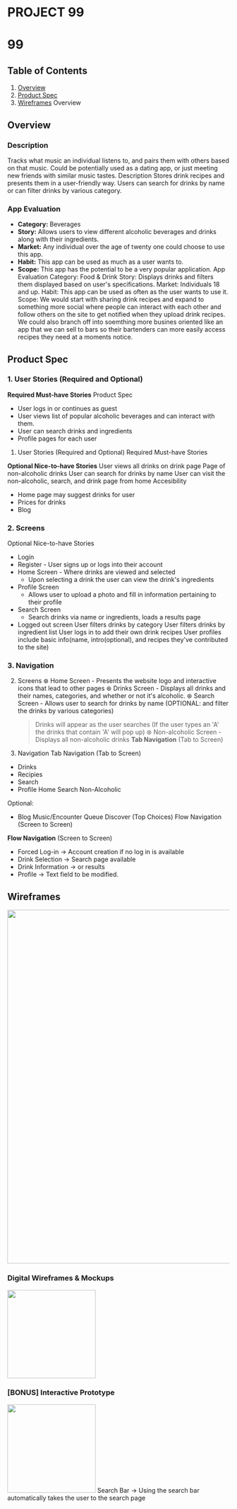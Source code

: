 # PROJECT 99
# 99

## Table of Contents
1. [Overview](#Overview)
1. [Product Spec](#Product-Spec)
1. [Wireframes](#Wireframes)
Overview

## Overview
### Description
Tracks what music an individual listens to, and pairs them with others based on that music. Could be potentially used as a dating app, or just meeting new friends with similar music tastes.
Description
Stores drink recipes and presents them in a user-friendly way. Users can search for drinks by name or can filter drinks by various category.

### App Evaluation
- **Category:** Beverages
- **Story:** Allows users to view different alcoholic beverages and drinks along with their ingredients.
- **Market:** Any individual over the age of twenty one could choose to use this app.
- **Habit:** This app can be used as much as a user wants to.
- **Scope:** This app has the potential to be a very popular application.
App Evaluation
Category: Food & Drink
Story: Displays drinks and filters them displayed based on user's specifications.
Market: Individuals 18 and up.
Habit: This app can be used as often as the user wants to use it.
Scope: We would start with sharing drink recipes and expand to something more social where people can 
interact with each other and follow others on the site to get notified when they upload drink recipes. 
We could also branch off into soemthing more busines oriented like an app that we can sell to bars so 
their bartenders can more easily access recipes they need at a moments notice.

## Product Spec
### 1. User Stories (Required and Optional)

**Required Must-have Stories**
Product Spec

* User logs in or continues as guest
* User views list of popular alcoholic beverages and can interact with them.
* User can search drinks and ingredients
* Profile pages for each user
1. User Stories (Required and Optional)
Required Must-have Stories

**Optional Nice-to-have Stories**
User views all drinks on drink page
Page of non-alcoholic drinks
User can search for drinks by name
User can visit the non-alcoholic, search, and drink page from home
Accesibility

* Home page may suggest drinks for user 
* Prices for drinks
* Blog

### 2. Screens
Optional Nice-to-have Stories

* Login 
* Register - User signs up or logs into their account
* Home Screen - Where drinks are viewed and selected
   * Upon selecting a drink the user can view the drink's ingredients
* Profile Screen 
   * Allows user to upload a photo and fill in information pertaining to their profile
* Search Screen
   * Search drinks via name or ingredients, loads a results page
* Logged out screen
User filters drinks by category
User filters drinks by ingredient list
User logs in to add their own drink recipes
User profiles include basic info(name, intro(optional), and recipes they've contributed to the site)


### 3. Navigation
2. Screens
⊛ Home Screen - Presents the website logo and interactive icons that lead to other pages
⊛ Drinks Screen - Displays all drinks and their names, categories, and whether or not it's alcoholic.
⊛ Search Screen - Allows user to search for drinks by name (OPTIONAL: and filter the drinks by various categories)
    > Drinks will appear as the user searches (If the user types an 'A' the drinks that contain 'A' will pop up)
⊛ Non-alcoholic Screen - Displays all non-alcoholic drinks
**Tab Navigation** (Tab to Screen)
3. Navigation
Tab Navigation (Tab to Screen)

* Drinks
* Recipies
* Search
* Profile
Home
Search
Non-Alcoholic

Optional:
* Blog
Music/Encounter Queue
Discover (Top Choices)
Flow Navigation (Screen to Screen)

**Flow Navigation** (Screen to Screen)
* Forced Log-in -> Account creation if no log in is available
* Drink Selection -> Search page available
* Drink Information -> or results
* Profile -> Text field to be modified. 
## Wireframes
<img src="" width=800><br>

### Digital Wireframes & Mockups
<img src="" height=200>

### [BONUS] Interactive Prototype
<img src="" width=200>
Search Bar -> Using the search bar automatically takes the user to the search page
